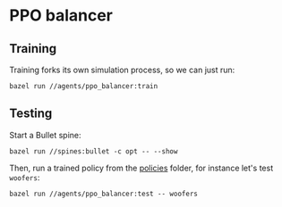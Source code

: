 # PPO balancer

## Training

Training forks its own simulation process, so we can just run:

```
bazel run //agents/ppo_balancer:train
```

## Testing

Start a Bullet spine:

```
bazel run //spines:bullet -c opt -- --show
```

Then, run a trained policy from the [policies](policies/) folder, for instance let's test `woofers`:

```
bazel run //agents/ppo_balancer:test -- woofers
```
